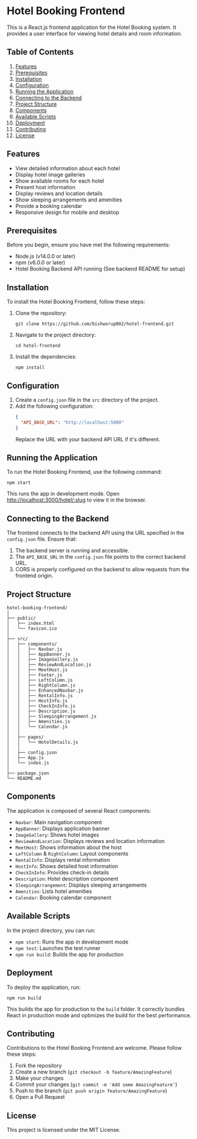 # Hotel Booking Frontend

This is a React.js frontend application for the Hotel Booking system. It provides a user interface for viewing hotel details and  room information.

## Table of Contents

1. [Features](#features)
2. [Prerequisites](#prerequisites)
3. [Installation](#installation)
4. [Configuration](#configuration)
5. [Running the Application](#running-the-application)
6. [Connecting to the Backend](#connecting-to-the-backend)
7. [Project Structure](#project-structure)
8. [Components](#components)
9. [Available Scripts](#available-scripts)
10. [Deployment](#deployment)
11. [Contributing](#contributing)
12. [License](#license)

## Features

- View detailed information about each hotel
- Display hotel image galleries
- Show available rooms for each hotel
- Present host information
- Display reviews and location details
- Show sleeping arrangements and amenities
- Provide a booking calendar
- Responsive design for mobile and desktop

## Prerequisites

Before you begin, ensure you have met the following requirements:

- Node.js (v14.0.0 or later)
- npm (v6.0.0 or later)
- Hotel Booking Backend API running (See backend README for setup)

## Installation

To install the Hotel Booking Frontend, follow these steps:

1. Clone the repository:
   ```
   git clone https://github.com/bishworup002/hotel-frontend.git
   ```

2. Navigate to the project directory:
   ```
   cd hotel-frontend
   ```

3. Install the dependencies:
   ```
   npm install
   ```

## Configuration

1. Create a `config.json` file in the `src` directory of the project.
2. Add the following configuration:
   ```json
   {
     "API_BASE_URL": "http://localhost:5000"
   }
   ```
   Replace the URL with your backend API URL if it's different.

## Running the Application

To run the Hotel Booking Frontend, use the following command:

```
npm start
```

This runs the app in development mode. Open [http://localhost:3000/hotel/:slug](http://localhost:3000/hotel/seaside-villa) to view it in the browser.

## Connecting to the Backend

The frontend connects to the backend API using the URL specified in the `config.json` file. Ensure that:

1. The backend server is running and accessible.
2. The `API_BASE_URL` in the `config.json` file points to the correct backend URL.
3. CORS is properly configured on the backend to allow requests from the frontend origin.

## Project Structure

```
hotel-booking-frontend/
│
├── public/
│   ├── index.html
│   └── favicon.ico
│
├── src/
│   ├── components/
│   │   ├── Navbar.js
│   │   ├── AppBanner.js
│   │   ├── ImageGallery.js
│   │   ├── ReviewAndLocation.js
│   │   ├── MeetHost.js
│   │   ├── Footer.js
│   │   ├── LeftColumn.js
│   │   ├── RightColumn.js
│   │   ├── EnhancedNavbar.js
│   │   ├── RentalInfo.js
│   │   ├── HostInfo.js
│   │   ├── CheckInInfo.js
│   │   ├── Description.js
│   │   ├── SleepingArrangement.js
│   │   ├── Amenities.js
│   │   └── Calendar.js
│   │
│   ├── pages/
│   │   └── HotelDetails.js
│   │
│   ├── config.json
│   ├── App.js
│   └── index.js
│
├── package.json
└── README.md
```

## Components

The application is composed of several React components:

- `Navbar`: Main navigation component
- `AppBanner`: Displays application banner
- `ImageGallery`: Shows hotel images
- `ReviewAndLocation`: Displays reviews and location information
- `MeetHost`: Shows information about the host
- `LeftColumn` & `RightColumn`: Layout components
- `RentalInfo`: Displays rental information
- `HostInfo`: Shows detailed host information
- `CheckInInfo`: Provides check-in details
- `Description`: Hotel description component
- `SleepingArrangement`: Displays sleeping arrangements
- `Amenities`: Lists hotel amenities
- `Calendar`: Booking calendar component

## Available Scripts

In the project directory, you can run:

- `npm start`: Runs the app in development mode
- `npm test`: Launches the test runner
- `npm run build`: Builds the app for production

## Deployment

To deploy the application, run:

```
npm run build
```

This builds the app for production to the `build` folder. It correctly bundles React in production mode and optimizes the build for the best performance.

## Contributing

Contributions to the Hotel Booking Frontend are welcome. Please follow these steps:

1. Fork the repository
2. Create a new branch (`git checkout -b feature/AmazingFeature`)
3. Make your changes
4. Commit your changes (`git commit -m 'Add some AmazingFeature'`)
5. Push to the branch (`git push origin feature/AmazingFeature`)
6. Open a Pull Request

## License

This project is licensed under the MIT License.